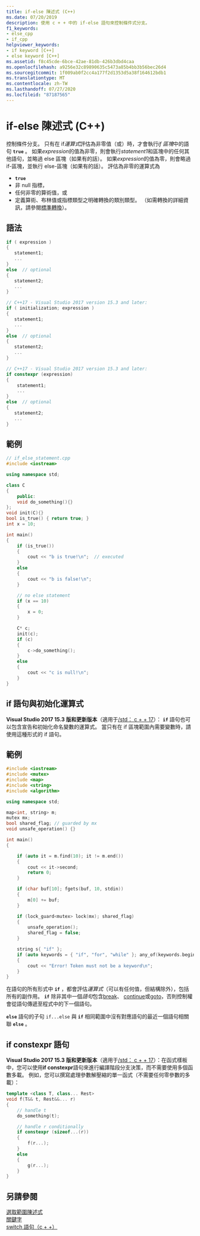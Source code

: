 ```yaml
---
title: if-else 陳述式 (C++)
ms.date: 07/20/2019
description: 使用 c + + 中的 if-else 語句來控制條件式分支。
f1_keywords:
- else_cpp
- if_cpp
helpviewer_keywords:
- if keyword [C++]
- else keyword [C++]
ms.assetid: f8c45cde-6bce-42ae-81db-426b3dbd4caa
ms.openlocfilehash: a9256e32c89890635c5473a85b4bb3b56bec26d4
ms.sourcegitcommit: 1f009ab0f2cc4a177f2d1353d5a38f164612bdb1
ms.translationtype: MT
ms.contentlocale: zh-TW
ms.lasthandoff: 07/27/2020
ms.locfileid: "87187565"
---
```

# <a name="if-else-statement-c"></a>if-else 陳述式 (C++)

控制條件分支。 只有在 if*運算式*評估為非零值（或）時，才會執行*if 區塊*中的語句 **`true`** 。 如果*expression*的值為非零，則會執行*statement1*和區塊中的任何其他語句，並略過 else 區塊（如果有的話）。 如果*expression*的值為零，則會略過 if-區塊，並執行 else-區塊（如果有的話）。 評估為非零的運算式為

- **`true`**
- 非 null 指標，
- 任何非零的算術值，或
- 定義算術、布林值或指標類型之明確轉換的類別類型。 （如需轉換的詳細資訊，請參閱[標準轉換](../cpp/standard-conversions.md)）。

## <a name="syntax"></a>語法

```cpp
if ( expression )
{
   statement1;
   ...
}
else  // optional
{
   statement2;
   ...
}

// C++17 - Visual Studio 2017 version 15.3 and later:
if ( initialization; expression )
{
   statement1;
   ...
}
else  // optional
{
   statement2;
   ...
}

// C++17 - Visual Studio 2017 version 15.3 and later:
if constexpr (expression)
{
    statement1;
    ...
}
else  // optional
{
   statement2;
   ...
}
```

## <a name="example"></a>範例

```cpp
// if_else_statement.cpp
#include <iostream>

using namespace std;

class C
{
    public:
    void do_something(){}
};
void init(C){}
bool is_true() { return true; }
int x = 10;

int main()
{
    if (is_true())
    {
        cout << "b is true!\n";  // executed
    }
    else
    {
        cout << "b is false!\n";
    }

    // no else statement
    if (x == 10)
    {
        x = 0;
    }

    C* c;
    init(c);
    if (c)
    {
        c->do_something();
    }
    else
    {
        cout << "c is null!\n";
    }
}
```

## <a name="if-statement-with-an-initializer"></a><a name="if_with_init"></a>if 語句與初始化運算式

**Visual Studio 2017 15.3 版和更新版本**（適用于[/std： c + + 17](../build/reference/std-specify-language-standard-version.md)）： **`if`** 語句也可以包含宣告和初始化命名變數的運算式。 當只有在 if 區塊範圍內需要變數時，請使用這種形式的 if 語句。

## <a name="example"></a>範例

```cpp
#include <iostream>
#include <mutex>
#include <map>
#include <string>
#include <algorithm>

using namespace std;

map<int, string> m;
mutex mx;
bool shared_flag; // guarded by mx
void unsafe_operation() {}

int main()
{

    if (auto it = m.find(10); it != m.end())
    {
        cout << it->second;
        return 0;
    }

    if (char buf[10]; fgets(buf, 10, stdin))
    {
        m[0] += buf;
    }

    if (lock_guard<mutex> lock(mx); shared_flag)
    {
        unsafe_operation();
        shared_flag = false;
    }

    string s{ "if" };
    if (auto keywords = { "if", "for", "while" }; any_of(keywords.begin(), keywords.end(), [&s](const char* kw) { return s == kw; }))
    {
        cout << "Error! Token must not be a keyword\n";
    }
}
```

在語句的所有形式中 **`if`** ，都會評估*運算式*（可以有任何值，但結構除外），包括所有的副作用。 **`if`** 除非其中一個*語句*包含[break](../cpp/break-statement-cpp.md)、 [continue](../cpp/continue-statement-cpp.md)或[goto](../cpp/goto-statement-cpp.md)，否則控制權會從語句傳遞至程式中的下一個語句。

**`else`** 語句的子句 `if...else` 與 **`if`** 相同範圍中沒有對應語句的最近一個語句相關聯 **`else`** 。

## <a name="a-nameif_constexpr-if-constexpr-statements"></a><a name="if_constexpr">if constexpr 語句

**Visual Studio 2017 15.3 版和更新版本**（適用于[/std： c + + 17](../build/reference/std-specify-language-standard-version.md)）：在函式樣板中，您可以使用**if constexpr**語句來進行編譯階段分支決策，而不需要使用多個函數多載。 例如，您可以撰寫處理參數解壓縮的單一函式（不需要任何零參數的多載）：

```cpp
template <class T, class... Rest>
void f(T&& t, Rest&&... r)
{
    // handle t
    do_something(t);

    // handle r conditionally
    if constexpr (sizeof...(r))
    {
        f(r...);
    }
    else
    {
        g(r...);
    }
}
```

## <a name="see-also"></a>另請參閱

[選取範圍陳述式](../cpp/selection-statements-cpp.md)<br/>
[關鍵字](../cpp/keywords-cpp.md)<br/>
[switch 語句（c + +）](../cpp/switch-statement-cpp.md)
